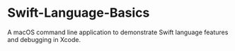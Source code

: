 # Swift-Language-Basics
A macOS command line application to demonstrate Swift language features and debugging in Xcode.
